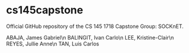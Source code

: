 # cs145capstone
Official GitHub repository of the CS 145 1718 Capstone Group: SOCKnET.

ABAJA, James Gabriel\n
BALINGIT, Ivan Carlo\n
LEE, Kristine-Clair\n
REYES, Jullie Anne\n
TAN, Luis Carlos

